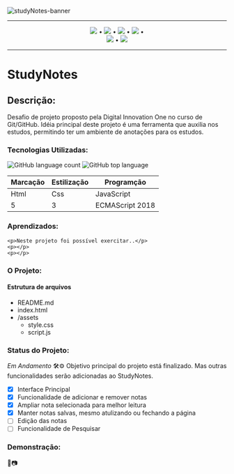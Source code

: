 ![studyNotes-banner](https://user-images.githubusercontent.com/98659450/179371608-7b2633d5-8377-4542-99ac-9402983d4740.png)

***
<div align="center">

 [![](https://img.shields.io/badge/🔗-Sobre-blue)](#Descrição) • [![](https://img.shields.io/badge/🔗-Tecnologias%20Utilizadas-blue)](#Tecnologias-Utilizadas) • [![](https://img.shields.io/badge/🔗-Objetivos-blue)](#Aprendizados) • [![](https://img.shields.io/badge/🔗-O%20Projeto-blue)](#O-Projeto) •  
 [![](https://img.shields.io/badge/🔗-Status-blue)](#Status-do-Projeto) • [![](https://img.shields.io/badge/🔗-Demonstração-blue)](#Demonstração) 

</div>

***
# StudyNotes
## Descrição: 
<p>Desafio de projeto proposto pela Digital Innovation One no curso de Git/GitHub. Idéia principal deste projeto é uma ferramenta que auxilia nos estudos, permitindo ter um ambiente de anotações para os estudos.</p>

 ### Tecnologias Utilizadas:
 ![GitHub language count](https://img.shields.io/github/languages/count/JessicaSaantos/Desafio-DIO?style=plastic)
 ![GitHub top language](https://img.shields.io/github/languages/top/JessicaSaantos/Desafio-DIO?style=plastic)
 
Marcação | Estilização | Programção
---|---|---
Html | Css | JavaScript
5 | 3 | ECMAScript 2018

### Aprendizados: 

    <p>Neste projeto foi possível exercitar..</p>
    <p></p>
    <p></p>
### O Projeto:
#### Estrutura de arquivos

* README.md
* index.html
* /assets
    - style.css
    - script.js

### Status do Projeto: 
*Em Andamento* 🛠️⚙️
Objetivo principal do projeto está finalizado. Mas outras funcionalidades serão adicionadas ao StudyNotes.
 - [x] Interface Principal
 - [x] Funcionalidade de adicionar e remover notas
 - [x] Ampliar nota selecionada para melhor leitura
 - [x] Manter notas salvas, mesmo atulizando ou fechando a página
 - [ ] Edição das notas
 - [ ] Funcionalidade de Pesquisar
 ### Demonstração: 
 🎥📷